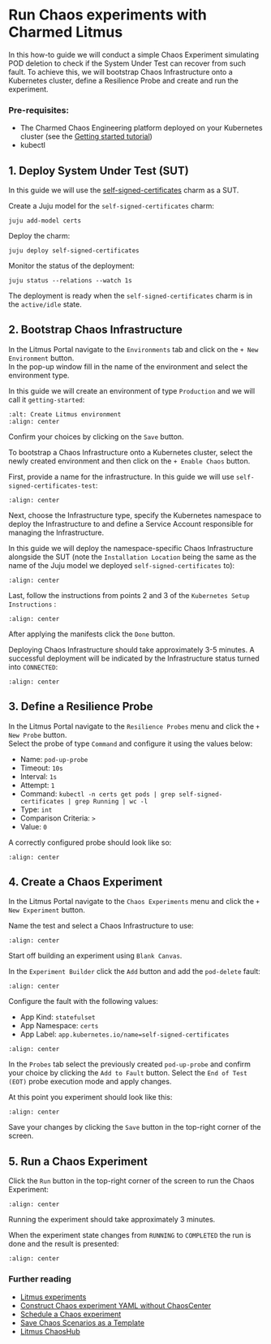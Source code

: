 # Run Chaos experiments with Charmed Litmus

In this how-to guide we will conduct a simple Chaos Experiment simulating POD deletion to check if the System Under Test
can recover from such fault. To achieve this, we will bootstrap Chaos Infrastructure onto a Kubernetes cluster, 
define a Resilience Probe and create and run the experiment.

### Pre-requisites:

- The Charmed Chaos Engineering platform deployed on your Kubernetes cluster (see the [Getting started tutorial])
- kubectl 

## 1. Deploy System Under Test (SUT)

In this guide we will use the [self-signed-certificates] charm as a SUT.

Create a Juju model for the `self-signed-certificates` charm:

```shell
juju add-model certs
```

Deploy the charm:

```shell
juju deploy self-signed-certificates
```

Monitor the status of the deployment:

```console
juju status --relations --watch 1s
```

The deployment is ready when the `self-signed-certificates` charm is in the `active/idle` state.

## 2. Bootstrap Chaos Infrastructure

In the Litmus Portal navigate to the `Environments` tab and click on the `+ New Environment` button.<br>
In the pop-up window fill in the name of the environment and select the environment type.

In this guide we will create an environment of type `Production` and we will call it `getting-started`:

```{image} ../images/litmus_create_env.png
:alt: Create Litmus environment
:align: center
```

Confirm your choices by clicking on the `Save` button.

To bootstrap a Chaos Infrastructure onto a Kubernetes cluster, select the newly created environment and then click on
the `+ Enable Chaos` button.

First, provide a name for the infrastructure. In this guide we will use `self-signed-certificates-test`:

```{image} ../images/bootstrap_infra_step_1.png
:align: center
```

Next, choose the Infrastructure type, specify the Kubernetes namespace to deploy the Infrastructure to and define
a Service Account responsible for managing the Infrastructure.

In this guide we will deploy the namespace-specific Chaos Infrastructure alongside the SUT (note the `Installation
Location` being the same as the name of the Juju model we deployed `self-signed-certificates` to):

```{image} ../images/bootstrap_infra_step_2.png
:align: center
```

Last, follow the instructions from points 2 and 3 of the `Kubernetes Setup Instructions` :

```{image} ../images/bootstrap_infra_step_3.png
:align: center
```

After applying the manifests click the `Done` button.

Deploying Chaos Infrastructure should take approximately 3-5 minutes. A successful deployment will be indicated
by the Infrastructure status turned into `CONNECTED`:

```{image} ../images/bootstrap_infra_success.png
:align: center
```

## 3. Define a Resilience Probe

In the Litmus Portal navigate to the `Resilience Probes` menu and click the `+ New Probe` button.<br>
Select the probe of type `Command` and configure it using the values below:

- Name:                `pod-up-probe`
- Timeout:             `10s`
- Interval:            `1s`
- Attempt:             `1`
- Command:             `kubectl -n certs get pods | grep self-signed-certificates | grep Running | wc -l`
- Type:                `int`
- Comparison Criteria: `>`
- Value:               `0`

A correctly configured probe should look like so:

```{image} ../images/litmus_probe_config.png
:align: center
```

## 4. Create a Chaos Experiment

In the Litmus Portal navigate to the `Chaos Experiments` menu and click the `+ New Experiment` button.

Name the test and select a Chaos Infrastructure to use:

```{image} ../images/experiment_step_1.png
:align: center
```

Start off building an experiment using `Blank Canvas`.

In the `Experiment Builder` click the `Add` button and add the `pod-delete` fault:

```{image} ../images/experiment_step_2.png
:align: center
```

Configure the fault with the following values:

- App Kind:      `statefulset`
- App Namespace: `certs`
- App Label:     `app.kubernetes.io/name=self-signed-certificates`

```{image} ../images/experiment_step_3.png
:align: center
```

In the `Probes` tab select the previously created `pod-up-probe` and confirm your choice by clicking the `Add to Fault` button.
Select the `End of Test (EOT)` probe execution mode and apply changes.

At this point you experiment should look like this:

```{image} ../images/experiment_step_4.png
:align: center
```

Save your changes by clicking the `Save` button in the top-right corner of the screen.

## 5. Run a Chaos Experiment

Click the `Run` button in the top-right corner of the screen to run the Chaos Experiment:

```{image} ../images/experiment_run.png
:align: center
```

Running the experiment should take approximately 3 minutes.

When the experiment state changes from `RUNNING` to `COMPLETED` the run is done and the result is presented:

```{image} ../images/experiment_success.png
:align: center
```

### Further reading

- [Litmus experiments](https://litmuschaos.github.io/litmus/experiments/categories/contents/)
- [Construct Chaos experiment YAML without ChaosCenter](https://docs.litmuschaos.io/docs/user-guides/construct-experiment)
- [Schedule a Chaos experiment](https://docs.litmuschaos.io/docs/user-guides/schedule-experiment)
- [Save Chaos Scenarios as a Template](https://docs.litmuschaos.io/docs/user-guides/save-as-template)
- [Litmus ChaosHub](https://hub.litmuschaos.io/)

[Getting started tutorial]: ./../tutorial/getting_started.md
[self-signed-certificates]: https://charmhub.io/self-signed-certificates
